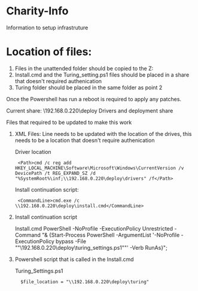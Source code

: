 # Charity-Info
Information to setup infrastruture

# Location of files:

1. Files in the unattended folder should be copied to the Z:
2. Install.cmd and the Turing_setting.ps1 files should be placed in a share that doesn't required authenication
3. Turing folder should be placed in the same folder as point 2

Once the Powershell has run a reboot is required to apply any patches.

Current share: \\192.168.0.220\deploy  Drivers and deployment share

Files that required to be updated to make this work

1. XML Files: 
    Line needs to be updated with the location of the drives, this needs to be a location that doesn't require authenication
    
    Driver location
    
        <Path>cmd /c reg add HKEY_LOCAL_MACHINE\Software\Microsoft\Windows\CurrentVersion /v DevicePath /t REG_EXPAND_SZ /d "%SystemRoot%\inf;\\192.168.0.220\deploy\drivers" /f</Path>
    
    Install continuation script: 
    
        <CommandLine>cmd.exe /c \\192.168.0.220\deploy\install.cmd</CommandLine>
        
2. Install continuation script
    
    Install.cmd
        PowerShell -NoProfile -ExecutionPolicy Unrestricted -Command "& {Start-Process PowerShell -ArgumentList '-NoProfile -ExecutionPolicy bypass -File ""\\192.168.0.220\deploy\turing_settings.ps1""' -Verb RunAs}";


3.  Powershell script that is called in the Install.cmd

    Turing_Settings.ps1
          
          $file_location = "\\192.168.0.220\deploy\turing"
          
          
          
          
 
